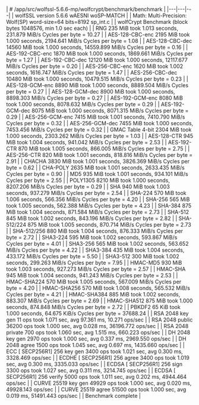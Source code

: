 | # /app/src/wolfssl-5.6.6-mp/wolfcrypt/benchmark/benchmark                                           |
|---|---|---|
|  wolfSSL version 5.6.6 wAESNI woSP-MATCH                                                            |
| Math:   Multi-Precision: Wolf(SP) word-size=64 bits=8192 sp_int.c                                   |
| wolfCrypt Benchmark (block bytes 1048576, min 1.0 sec each)                                         |
| RNG                        235 MiB took 1.013 seconds,  231.879 MiB/s Cycles per byte =  10.27      |
| AES-128-CBC-enc           2195 MiB took 1.000 seconds, 2194.641 MiB/s Cycles per byte =   1.08      |
| AES-128-CBC-dec          14560 MiB took 1.000 seconds, 14559.899 MiB/s Cycles per byte =   0.16     |
| AES-192-CBC-enc           1870 MiB took 1.000 seconds, 1869.661 MiB/s Cycles per byte =   1.27      |
| AES-192-CBC-dec          12120 MiB took 1.000 seconds, 12117.677 MiB/s Cycles per byte =   0.20     |
| AES-256-CBC-enc           1620 MiB took 1.002 seconds, 1616.747 MiB/s Cycles per byte =   1.47      |
| AES-256-CBC-dec          10480 MiB took 1.000 seconds, 10479.515 MiB/s Cycles per byte =   0.23     |
| AES-128-GCM-enc           8890 MiB took 1.000 seconds, 8889.504 MiB/s Cycles per byte =   0.27      |
| AES-128-GCM-dec           8900 MiB took 1.000 seconds, 8898.303 MiB/s Cycles per byte =   0.27      |
| AES-192-GCM-enc           8080 MiB took 1.000 seconds, 8078.632 MiB/s Cycles per byte =   0.29      |
| AES-192-GCM-dec           8075 MiB took 1.000 seconds, 8071.315 MiB/s Cycles per byte =   0.29      |
| AES-256-GCM-enc           7415 MiB took 1.001 seconds, 7410.790 MiB/s Cycles per byte =   0.32      |
| AES-256-GCM-dec           7455 MiB took 1.000 seconds, 7453.456 MiB/s Cycles per byte =   0.32      |
| GMAC Table 4-bit          2304 MiB took 1.000 seconds, 2303.262 MiB/s Cycles per byte =   1.03      |
| AES-128-CTR                945 MiB took 1.004 seconds,  941.042 MiB/s Cycles per byte =   2.53      |
| AES-192-CTR                870 MiB took 1.005 seconds,  866.005 MiB/s Cycles per byte =   2.75      |
| AES-256-CTR                820 MiB took 1.001 seconds,  818.816 MiB/s Cycles per byte =   2.91      |
| CHACHA                    3830 MiB took 1.001 seconds, 3826.369 MiB/s Cycles per byte =   0.62      |
| CHA-POLY                  2635 MiB took 1.001 seconds, 2633.435 MiB/s Cycles per byte =   0.90      |
| MD5                        935 MiB took 1.001 seconds,  934.101 MiB/s Cycles per byte =   2.55      |
| POLY1305                  8210 MiB took 1.000 seconds, 8207.206 MiB/s Cycles per byte =   0.29      |
| SHA                        940 MiB took 1.003 seconds,  937.279 MiB/s Cycles per byte =   2.54      |
| SHA-224                    570 MiB took 1.006 seconds,  566.356 MiB/s Cycles per byte =   4.20      |
| SHA-256                    565 MiB took 1.005 seconds,  562.388 MiB/s Cycles per byte =   4.23      |
| SHA-384                    875 MiB took 1.004 seconds,  871.584 MiB/s Cycles per byte =   2.73      |
| SHA-512                    845 MiB took 1.002 seconds,  843.196 MiB/s Cycles per byte =   2.82      |
| SHA-512/224                875 MiB took 1.005 seconds,  870.714 MiB/s Cycles per byte =   2.73      |
| SHA-512/256                880 MiB took 1.004 seconds,  876.333 MiB/s Cycles per byte =   2.72      |
| SHA3-224                   595 MiB took 1.002 seconds,  593.867 MiB/s Cycles per byte =   4.01      |
| SHA3-256                   565 MiB took 1.002 seconds,  563.652 MiB/s Cycles per byte =   4.22      |
| SHA3-384                   435 MiB took 1.004 seconds,  433.172 MiB/s Cycles per byte =   5.50      |
| SHA3-512                   300 MiB took 1.002 seconds,  299.263 MiB/s Cycles per byte =   7.95      |
| HMAC-MD5                   930 MiB took 1.003 seconds,  927.273 MiB/s Cycles per byte =   2.57      |
| HMAC-SHA                   945 MiB took 1.004 seconds,  941.243 MiB/s Cycles per byte =   2.53      |
| HMAC-SHA224                570 MiB took 1.005 seconds,  567.009 MiB/s Cycles per byte =   4.20      |
| HMAC-SHA256                570 MiB took 1.008 seconds,  565.532 MiB/s Cycles per byte =   4.21      |
| HMAC-SHA384                885 MiB took 1.002 seconds,  883.307 MiB/s Cycles per byte =   2.69      |
| HMAC-SHA512                875 MiB took 1.000 seconds,  874.848 MiB/s Cycles per byte =   2.72      |
| PBKDF2                      65 KiB took 1.000 seconds,   64.675 KiB/s Cycles per byte = 37688.24    |
| RSA     2048  key gen        11 ops took 1.071 sec, avg 97.361 ms, 10.271 ops/sec                   |
| RSA     2048   public     36200 ops took 1.000 sec, avg 0.028 ms, 36196.772 ops/sec                 |
| RSA     2048  private       700 ops took 1.060 sec, avg 1.515 ms, 660.223 ops/sec                   |
| DH      2048  key gen      2970 ops took 1.000 sec, avg 0.337 ms, 2969.550 ops/sec                  |
| DH      2048    agree      1500 ops took 1.045 sec, avg 0.697 ms, 1435.660 ops/sec                  |
| ECC   [      SECP256R1]   256  key gen      3400 ops took 1.021 sec, avg 0.300 ms, 3328.469 ops/sec |
| ECDHE [      SECP256R1]   256    agree      3400 ops took 1.019 sec, avg 0.300 ms, 3335.033 ops/sec |
| ECDSA [      SECP256R1]   256     sign      3300 ops took 1.027 sec, avg 0.311 ms, 3214.745 ops/sec |
| ECDSA [      SECP256R1]   256   verify      5000 ops took 1.011 sec, avg 0.202 ms, 4944.464 ops/sec |
| CURVE  25519  key gen     49929 ops took 1.000 sec, avg 0.020 ms, 49928.143 ops/sec                 |
| CURVE  25519    agree     51500 ops took 1.000 sec, avg 0.019 ms, 51491.443 ops/sec                 |
| Benchmark complete                                                                                  |
